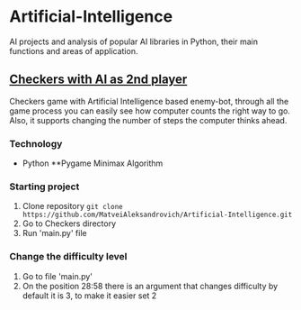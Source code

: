 # Artificial-Intelligence
AI projects and analysis of popular AI libraries in Python, their main functions and areas of application.

## [Checkers with AI as 2nd player](https://github.com/MatveiAleksandrovich/Artificial-Intelligence/tree/main/Checkers "Named link title")
  Сheckers game with Artificial Intelligence based enemy-bot, through all the game process you can easily see how computer counts the right way to go. Also, it supports changing the number of steps the computer thinks ahead.

### Technology
* Python
**Pygame
Minimax Algorithm 
  
### Starting project
1. Clone repository ```git clone https://github.com/MatveiAleksandrovich/Artificial-Intelligence.git```
2. Go to Checkers directory
3. Run 'main.py' file

### Сhange the difficulty level
1. Go to file 'main.py'
2. On the position 28:58 there is an argument that changes difficulty by default it is 3, to make it easier set 2
